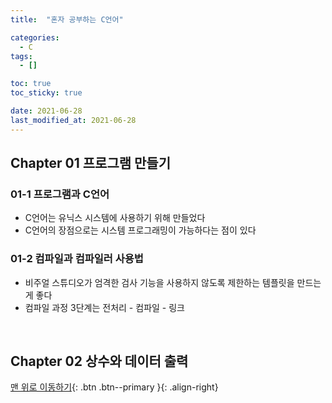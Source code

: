 ```yaml
---
title:  "혼자 공부하는 C언어" 

categories:
  - C
tags:
  - []

toc: true
toc_sticky: true

date: 2021-06-28
last_modified_at: 2021-06-28
---
```


## Chapter 01 프로그램 만들기

### 01-1 프로그램과 C언어
- C언어는 유닉스 시스템에 사용하기 위해 만들었다
- C언어의 장점으로는 시스템 프로그래밍이 가능하다는 점이 있다

### 01-2 컴파일과 컴파일러 사용법
- 비주얼 스튜디오가 엄격한 검사 기능을 사용하지 않도록 제한하는 템플릿을 만드는게 좋다
- 컴파일 과정 3단계는 전처리 - 컴파일 - 링크

<br>

## Chapter 02 상수와 데이터 출력


[맨 위로 이동하기](#){: .btn .btn--primary }{: .align-right}